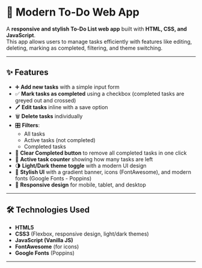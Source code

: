 # 🌟 Modern To-Do Web App

A **responsive and stylish To-Do List web app** built with **HTML, CSS, and JavaScript**.  
This app allows users to manage tasks efficiently with features like editing, deleting, marking as completed, filtering, and theme switching.  

---

## ✨ Features

- ➕ **Add new tasks** with a simple input form  
- ✅ **Mark tasks as completed** using a checkbox (completed tasks are greyed out and crossed)  
- 🖊️ **Edit tasks** inline with a save option  
- 🗑️ **Delete tasks** individually  
- 🎛️ **Filters**: 
  - All tasks  
  - Active tasks (not completed)  
  - Completed tasks  
- 🧹 **Clear Completed button** to remove all completed tasks in one click  
- 🔢 **Active task counter** showing how many tasks are left  
- 🌗 **Light/Dark theme toggle** with a modern UI design  
- 🎨 **Stylish UI** with a gradient banner, icons (FontAwesome), and modern fonts (Google Fonts - Poppins)  
- 📱 **Responsive design** for mobile, tablet, and desktop  

---

## 🛠️ Technologies Used

- **HTML5**
- **CSS3** (Flexbox, responsive design, light/dark themes)
- **JavaScript (Vanilla JS)**
- **FontAwesome** (for icons)
- **Google Fonts** (Poppins)

---